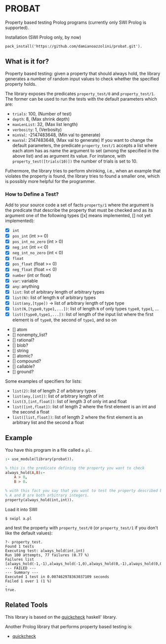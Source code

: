 # PROBAT
Property based testing Prolog programs (currently only SWI Prolog is supported).

Installation (SWI Prolog only, by now)
```
pack_install('https://github.com/damianoazzolini/probat.git').
```

## What is it for?
Property based testing: given a property that should always hold, the library generates a number of random input values to check whether the specified property holds.

The library exposes the predicates `property_test/0` and `property_test/1`.
The former can be used to run the tests with the default parameters which are:
- `trials`: 100, (Number of test)
- `depth`: 8, (Max shrink depth)
- `maxLenList`: 32, (Max list length)
- `verbosity`: 1, (Verbosity)
- `minVal`: -2147483648, (Min val to generate)
- `maxVal`: 2147483648, (Max val to generate)
If you want to change the default parameters, the predicate `property_test/1` accepts a list where each atom has as name the argument to set (among the specified in the above list) and as argument its value.
For instance, with `property_test([trials(10)])` the number of trials is set to 10.

Futhermore, the library tries to perform shrinking, i.e., when an example that violates the property is found, the library tries to found a smaller one, which is possibly more helpful for the programmer.

### How to Define a Test?
Add to your source code a set of facts `property/1` where the argument is the predicate that describe the property that must be checked and as its argument one of the following types ([x] means implemented, [] not yet implemented):
- [x] `int`
- [x] `pos_int` (int >= 0)
- [x] `pos_int_no_zero` (int > 0)
- [x] `neg_int` (int =< 0)
- [x] `neg_int_no_zero` (int < 0)
- [x] `float`
- [x] `pos_float` (float >= 0)
- [x] `neg_float` (float =< 0)
- [x] `number` (int or float)
- [x] `var`: variable
- [x] `any`: anything
- [x] `list`: list of arbitrary length of arbitrary types
- [x] `list(N)`: list of length `N` of arbitrary types
- [x] `list(any,[type])` -> list of arbitrary length of type type
- [x] `list(N,[type0,type1,...])`: list of length `N` of only types `type0`, `type1`, ...
- [x] `list([type0,type1,...])`: list of length of the input list where the first element is of `type0`, the second of `type1`, and so on
- [] atom
- [] nonempty_list?
- [] rational?
- [] blob?
- [] string
- [] atomic?
- [] compound?
- [] callable?
- [] ground?

Some examples of specifiers for lists:
- `list(2)`: list of length 2 of arbitrary types
- `list(any,[int])`: list of arbitrary length of int
- `list(3,[int,float])`: list of length 3 of only int and float
- `list([int,float])`: list of length 2 where the first element is an int and the second a float
- `list([list,float])`: list of length 2 where the first element is an arbitrary list and the second a float

## Example
You have this program in a file called `a.pl`.
```Prolog
:- use_module(library(probat)).

% this is the predicate defining the property you want to check
always_hold(A,B):-
    A > 0,
    B > 0.

% with this fact you say that you want to test the property described by always_hold(A,B) when
% A and B are both arbitrary integers.
property(always_hold(int,int)).
```
Load it into SWI 
```
$ swipl a.pl 
```
and test the property with `property_test/0` (or `property_test/1` if you don't like the default values):
```
?- property_test.
Found 1 tests
Executing test: always_hold(int,int)
Run 100 attempts, 77 failures (0.77 %)
Failures list [always_hold(-1,-1),always_hold(-1,0),always_hold(0,-1),always_hold(0,0)]
--- FAILED ---
--- Summary ---
Executed 1 test in 0.007462978363037109 seconds
Failed 1 over 1 (1 %)
.
true.
```

## Related Tools
This library is based on the [quickcheck](https://hackage.haskell.org/package/QuickCheck) haskell' library.

Another Prolog library that performs property based testing is:
- [quickcheck](https://github.com/nicoabie/quickcheck)